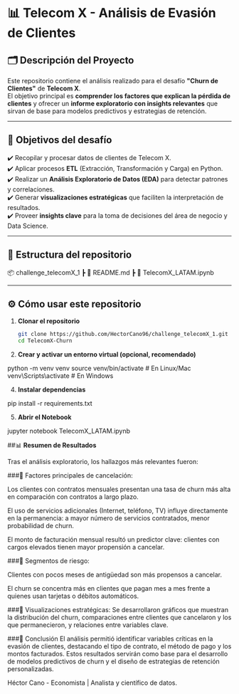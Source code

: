 # 📊 Telecom X - Análisis de Evasión de Clientes

## 🗂 Descripción del Proyecto
Este repositorio contiene el análisis realizado para el desafío **"Churn de Clientes"** de **Telecom X**.  
El objetivo principal es **comprender los factores que explican la pérdida de clientes** y ofrecer un **informe exploratorio con insights relevantes** que sirvan de base para modelos predictivos y estrategias de retención.

---

## 🚀 Objetivos del desafío

✔️ Recopilar y procesar datos de clientes de Telecom X.  
✔️ Aplicar procesos **ETL** (Extracción, Transformación y Carga) en Python.  
✔️ Realizar un **Análisis Exploratorio de Datos (EDA)** para detectar patrones y correlaciones.  
✔️ Generar **visualizaciones estratégicas** que faciliten la interpretación de resultados.  
✔️ Proveer **insights clave** para la toma de decisiones del área de negocio y Data Science.

---

## 📂 Estructura del repositorio

📦 challenge_telecomX_1
┣ 📜 README.md
┣ 📜 TelecomX_LATAM.ipynb

---

## ⚙️ Cómo usar este repositorio

1. **Clonar el repositorio**  

   ```bash
   git clone https://github.com/HectorCano96/challenge_telecomX_1.git
   cd TelecomX-Churn
   
3. **Crear y activar un entorno virtual (opcional, recomendado)**
    
  python -m venv venv
  source venv/bin/activate   # En Linux/Mac  
  venv\Scripts\activate      # En Windows
  
4. **Instalar dependencias**

pip install -r requirements.txt

5. **Abrir el Notebook**

jupyter notebook TelecomX_LATAM.ipynb


##📊 **Resumen de Resultados**

Tras el análisis exploratorio, los hallazgos más relevantes fueron:

###📌 Factores principales de cancelación:

Los clientes con contratos mensuales presentan una tasa de churn más alta en comparación con contratos a largo plazo.

El uso de servicios adicionales (Internet, teléfono, TV) influye directamente en la permanencia: a mayor número de servicios contratados, menor probabilidad de churn.

El monto de facturación mensual resultó un predictor clave: clientes con cargos elevados tienen mayor propensión a cancelar.

###📌 Segmentos de riesgo:

Clientes con pocos meses de antigüedad son más propensos a cancelar.

El churn se concentra más en clientes que pagan mes a mes frente a quienes usan tarjetas o débitos automáticos.

###📌 Visualizaciones estratégicas:
Se desarrollaron gráficos que muestran la distribución del churn, comparaciones entre clientes que cancelaron y los que permanecieron, y relaciones entre variables clave.


###📌 Conclusión
El análisis permitió identificar variables críticas en la evasión de clientes, destacando el tipo de contrato, el método de pago y los montos facturados.
Estos resultados servirán como base para el desarrollo de modelos predictivos de churn y el diseño de estrategias de retención personalizadas.

Héctor Cano - Economista | Analista y científico de datos.
